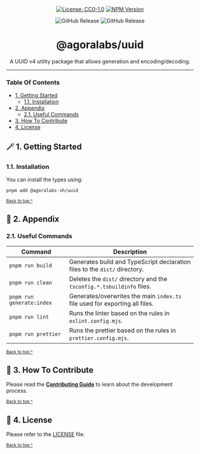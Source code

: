 <div align="center">

[![License: CC0-1.0](https://img.shields.io/badge/License-CC0_1.0-brightgreen.svg)](./LICENSE)
[![NPM Version](https://img.shields.io/npm/v/%40agoralabs-sh%2Fuuid)](https://www.npmjs.com/package/%40agoralabs-sh/uuid)

</div>

<div align="center">

![GitHub Release](https://img.shields.io/github/v/release/agoralabs-sh/uuid?filter=%40agoralabs-sh%2Fuuid*)
![GitHub Release](https://img.shields.io/github/v/release/agoralabs-sh/uuid?include_prereleases&filter=%40agoralabs-sh%2Fuuid*&label=pre-release)

</div>

<h1 align="center">
  @agoralabs/uuid
</h1>

<p align="center">
  A UUID v4 utility package that allows generation and encoding/decoding.
</p>

---

### Table Of Contents

* [1. Getting Started](#-2-getting-started)
  - [1.1. Installation](#12-installation)
* [2. Appendix](#-2-appendix)
  - [2.1. Useful Commands](#21-useful-commands)
* [3. How To Contribute](#-3-how-to-contribute)
* [4. License](#-4-license)

## 🪄 1. Getting Started

### 1.1. Installation

You can install the types using:
```shell
pnpm add @agoralabs-sh/uuid
```

<sup>[Back to top ^][table-of-contents]</sup>

## 📑 2. Appendix

### 2.1. Useful Commands

| Command                   | Description                                                                 |
|---------------------------|-----------------------------------------------------------------------------|
| `pnpm run build`          | Generates build and TypeScript declaration files to the `dist/` directory.  |
| `pnpm run clean`          | Deletes the `dist/` directory and the `tsconfig.*.tsbuildinfo` files.       |
| `pnpm run generate:index` | Generates/overwrites the main `index.ts` file used for exporting all files. |
| `pnpm run lint`           | Runs the linter based on the rules in `eslint.config.mjs`.                  |
| `pnpm run prettier`       | Runs the prettier based on the rules in `prettier.config.mjs`.              |

<sup>[Back to top ^][table-of-contents]</sup>

## 👏 3. How To Contribute

Please read the [**Contributing Guide**][contribute] to learn about the development process.

<sup>[Back to top ^][table-of-contents]</sup>

## 📄 4. License

Please refer to the [LICENSE][license] file.

<sup>[Back to top ^][table-of-contents]</sup>

<!-- links -->
[contribute]: ../../CONTRIBUTING.md
[license]: LICENSE
[table-of-contents]: #table-of-contents

